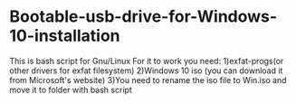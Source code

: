 # Bootable-usb-drive-for-Windows-10-installation
This is bash script for Gnu/Linux
For it to work you need:
1)exfat-progs(or other drivers for exfat filesystem)
2)Windows 10 iso (you can download it from Microsoft's website)
3)You need to rename the iso file to Win.iso and move it to folder with bash script
